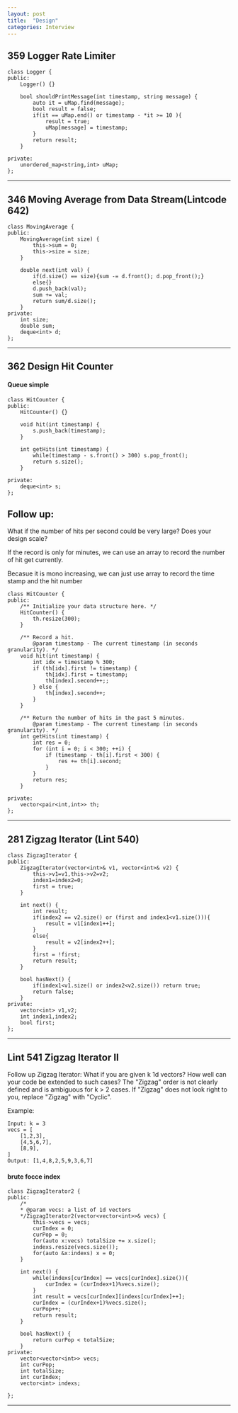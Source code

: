 ```yaml
---
layout: post
title:  "Design"
categories: Interview
---
```


## 359 Logger Rate Limiter 
```
class Logger {
public:
    Logger() {}
    
    bool shouldPrintMessage(int timestamp, string message) {
        auto it = uMap.find(message);
        bool result = false;
        if(it == uMap.end() or timestamp - *it >= 10 ){
            result = true;
            uMap[message] = timestamp;
        }
        return result;
    }

private:
    unordered_map<string,int> uMap;
};
```

<hr>

## 346 Moving Average from Data Stream(Lintcode 642)
```
class MovingAverage {
public:
    MovingAverage(int size) {
        this->sum = 0;
        this->size = size;
    }

    double next(int val) {
        if(d.size() == size){sum -= d.front(); d.pop_front();}
        else{}
        d.push_back(val);
        sum += val;
        return sum/d.size();
    }
private:
    int size;
    double sum;
    deque<int> d;
};

```

<hr>

## 362 Design Hit Counter    
#### Queue simple
```
class HitCounter {
public:
    HitCounter() {}
    
    void hit(int timestamp) {
        s.push_back(timestamp);      
    }
    
    int getHits(int timestamp) {
        while(timestamp - s.front() > 300) s.pop_front();
        return s.size();
    }

private:
    deque<int> s;
};
```

## Follow up:
What if the number of hits per second could be very large? Does your design scale?

If the record is only for minutes, we can use an array to record the number of hit get currently.

Becasue it is mono increasing, we can just use array to record the time stamp and the hit number
```
class HitCounter {
public:
    /** Initialize your data structure here. */
    HitCounter() {
        th.resize(300);
    }
    
    /** Record a hit.
        @param timestamp - The current timestamp (in seconds granularity). */
    void hit(int timestamp) {
        int idx = timestamp % 300;
        if (th[idx].first != timestamp) {
            th[idx].first = timestamp;
            th[index].second++;;
        } else {
            th[index].second++;
        }
    }
    
    /** Return the number of hits in the past 5 minutes.
        @param timestamp - The current timestamp (in seconds granularity). */
    int getHits(int timestamp) {
        int res = 0;
        for (int i = 0; i < 300; ++i) {
            if (timestamp - th[i].first < 300) {
                res += th[i].second;
            }
        }
        return res;
    }

private:
    vector<pair<int,int>> th;
};
```

<hr>

## 281 Zigzag Iterator	(Lint 540)

```
class ZigzagIterator {
public:
    ZigzagIterator(vector<int>& v1, vector<int>& v2) {
        this->v1=v1,this->v2=v2;
        index1=index2=0;
        first = true;
    }

    int next() {
        int result;
        if(index2 == v2.size() or (first and index1<v1.size())){
            result = v1[index1++];
        }
        else{
            result = v2[index2++];
        }
        first = !first;
        return result;
    }

    bool hasNext() {
        if(index1<v1.size() or index2<v2.size()) return true;
        return false;
    }
private:
    vector<int> v1,v2;
    int index1,index2;
    bool first;
};
```

<hr>

## Lint 541 Zigzag Iterator II
Follow up Zigzag Iterator: What if you are given k 1d vectors? How well can your code be extended to such cases? The "Zigzag" order is not clearly defined and is ambiguous for k > 2 cases. If "Zigzag" does not look right to you, replace "Zigzag" with "Cyclic".

Example:
```
Input: k = 3
vecs = [
    [1,2,3],
    [4,5,6,7],
    [8,9],
]
Output: [1,4,8,2,5,9,3,6,7]
```

#### brute focce index
```
class ZigzagIterator2 {
public:
    /*
    * @param vecs: a list of 1d vectors
    */ZigzagIterator2(vector<vector<int>>& vecs) {
        this->vecs = vecs;
        curIndex = 0;
        curPop = 0;
        for(auto x:vecs) totalSize += x.size();
        indexs.resize(vecs.size());
        for(auto &x:indexs) x = 0;
    }

    int next() {
        while(indexs[curIndex] == vecs[curIndex].size()){
            curIndex = (curIndex+1)%vecs.size();
        }
        int result = vecs[curIndex][indexs[curIndex]++];
        curIndex = (curIndex+1)%vecs.size();
        curPop++;
        return result;
    }

    bool hasNext() {
        return curPop < totalSize;
    }
private:
    vector<vector<int>> vecs;
    int curPop;
    int totalSize;
    int curIndex;
    vector<int> indexs;
    
};
```

<hr>